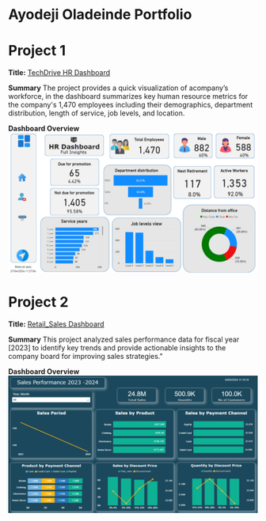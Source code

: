 # Ayodeji Oladeinde Portfolio 
# Project 1
**Title:** [TechDrive HR Dashboard](https://github.com/AyodejiOladeinde/Data_Analytics)

**Summary** The project provides a quick visualization of acompany’s workforce, in the dashboard summarizes key human resource metrics for the company's 1,470 employees including their demographics, department distribution, length of service, job levels, and location.

**Dashboard Overview**
![HR_Dashboard](HR_Dashboard.png)


# Project 2
**Title:** [Retail_Sales Dashboard](https://github.com/AyodejiOladeinde/Data_Analytics)

**Summary** This project analyzed sales performance data for fiscal year [2023] to identify key trends and provide actionable insights to the company board for improving sales strategies."

**Dashboard Overview**
![HR_Dashboard](Retail_sales_db.png)
